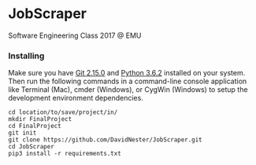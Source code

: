 # JobScraper
Software Engineering Class 2017 @ EMU

### Installing

Make sure you have [Git 2.15.0](https://git-scm.com/book/en/v2/Getting-Started-Installing-Git) and [Python 3.6.2](https://www.python.org/downloads/release/python-362/) installed on your system. Then run the following commands in a command-line console application like Terminal (Mac), cmder (Windows), or CygWin (Windows) to setup the development environment dependencies.

```
cd location/to/save/project/in/
mkdir FinalProject
cd FinalProject
git init
git clone https://github.com/DavidNester/JobScraper.git
cd JobScraper
pip3 install -r requirements.txt
```
